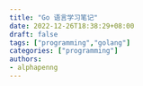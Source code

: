 ```yaml
---
title: "Go 语言学习笔记"
date: 2022-12-26T18:38:29+08:00
draft: false
tags: ["programming","golang"]
categories: ["programming"]
authors:
- alphapenng
---
```


